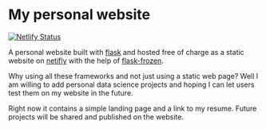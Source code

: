 # My personal website
[![Netlify Status](https://api.netlify.com/api/v1/badges/b04db425-31d9-41ae-956c-fdec691aa0fb/deploy-status)](https://app.netlify.com/sites/youssefsafi/deploys)

A personal website built with [flask](https://flask.palletsprojects.com) and hosted free of charge as a static website on [netifly](https://www.netlify.com) with the help of [flask-frozen](https://pythonhosted.org/Frozen-Flask/).

Why using all these frameworks and not just using a static web page? Well I am willing to add personal data science projects and hoping I can let users test them on my website in the future.

Right now it contains a simple landing page and a link to my resume. Future projects will be shared and published on the website.



